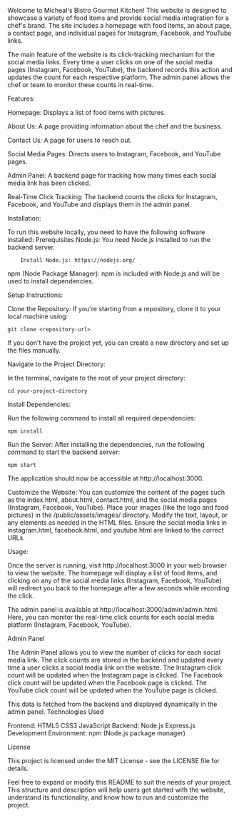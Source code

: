 Welcome to Micheal's Bistro Gourmet Kitchen! This website is designed to showcase a variety of food items and provide social media integration for a chef's brand. The site includes a homepage with food items, an about page, a contact page, and individual pages for Instagram, Facebook, and YouTube links.

The main feature of the website is its click-tracking mechanism for the social media links. Every time a user clicks on one of the social media pages (Instagram, Facebook, YouTube), the backend records this action and updates the count for each respective platform. The admin panel allows the chef or team to monitor these counts in real-time.


Features:


Homepage: Displays a list of food items with pictures.

About Us: A page providing information about the chef and the business.

Contact Us: A page for users to reach out.

Social Media Pages: Directs users to Instagram, Facebook, and YouTube pages.

Admin Panel: A backend page for tracking how many times each social media link has been clicked.

Real-Time Click Tracking: The backend counts the clicks for Instagram, Facebook, and YouTube and displays them in the admin panel.


Installation:

To run this website locally, you need to have the following software installed:
Prerequisites
    Node.js: You need Node.js installed to run the backend server.
        
        Install Node.js: https://nodejs.org/
npm (Node Package Manager): npm is included with Node.js and will be used to install dependencies.


Setup Instructions:

   Clone the Repository:
        If you're starting from a repository, clone it to your local machine using:
    
    git clone <repository-url>
If you don't have the project yet, you can create a new directory and set up the files manually.


Navigate to the Project Directory:

In the terminal, navigate to the root of your project directory:
    
    cd your-project-directory


Install Dependencies:
        
Run the following command to install all required dependencies:
 
    npm install

Run the Server:
    After installing the dependencies, run the following command to start the backend server:
        
    npm start
The application should now be accessible at http://localhost:3000.


Customize the Website:
    You can customize the content of the pages such as the index.html, about.html, contact.html, and the social media pages (Instagram, Facebook, YouTube).
    Place your images (like the logo and food pictures) in the /public/assets/images/ directory.
    Modify the text, layout, or any elements as needed in the HTML files.
    Ensure the social media links in instagram.html, facebook.html, and youtube.html are linked to the correct URLs.


Usage:

Once the server is running, visit http://localhost:3000 in your web browser to view the website. The homepage will display a list of food items, and clicking on any of the social media links (Instagram, Facebook, YouTube) will redirect you back to the homepage after a few seconds while recording the click.


The admin panel is available at http://localhost:3000/admin/admin.html. Here, you can monitor the real-time click counts for each social media platform (Instagram, Facebook, YouTube).



Admin Panel

The Admin Panel allows you to view the number of clicks for each social media link. The click counts are stored in the backend and updated every time a user clicks a social media link on the website.
    The Instagram click count will be updated when the Instagram page is clicked.
    The Facebook click count will be updated when the Facebook page is clicked.
    The YouTube click count will be updated when the YouTube page is clicked.

This data is fetched from the backend and displayed dynamically in the admin panel.
Technologies Used

Frontend:
        HTML5
        CSS3
        JavaScript
    Backend:
        Node.js
        Express.js
    Development Environment:
        npm (Node.js package manager)

License

This project is licensed under the MIT License - see the LICENSE file for details.

Feel free to expand or modify this README to suit the needs of your project. This structure and description will help users get started with the website, understand its functionality, and know how to run and customize the project.
